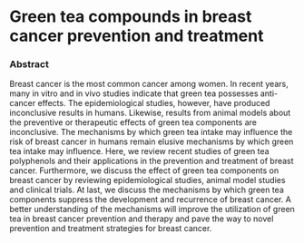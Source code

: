 # Green tea compounds in breast cancer prevention and treatment

### Abstract

Breast cancer is the most common cancer among women. In recent years, many in vitro and in vivo studies indicate that green tea possesses anti-cancer effects. The epidemiological studies, however, have produced inconclusive results in humans. Likewise, results from animal models about the preventive or therapeutic effects of green tea components are inconclusive. The mechanisms by which green tea intake may influence the risk of breast cancer in humans remain elusive mechanisms by which green tea intake may influence. Here, we review recent studies of green tea polyphenols and their applications in the prevention and treatment of breast cancer. Furthermore, we discuss the effect of green tea components on breast cancer by reviewing epidemiological studies, animal model studies and clinical trials. At last, we discuss the mechanisms by which green tea components suppress the development and recurrence of breast cancer. A better understanding of the mechanisms will improve the utilization of green tea in breast cancer prevention and therapy and pave the way to novel prevention and treatment strategies for breast cancer. 